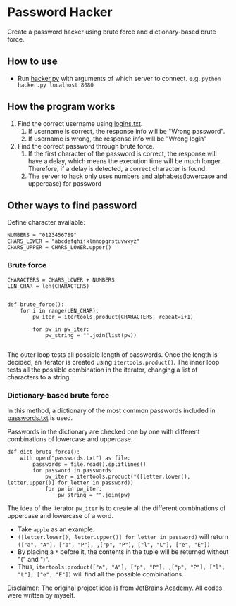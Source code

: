 # Password Hacker
Create a password hacker using brute force and dictionary-based brute force.

## How to use
- Run [hacker.py](https://github.com/qilinz/Password-Hacker/hacker.py) with arguments of which server to connect. e.g. `python hacker.py localhost 8080`

## How the program works
1. Find the correct username using [logins.txt](https://github.com/qilinz/Password-Hacker/logins.txt).
   1. If username is correct, the response info will be "Wrong password".
   2. If username is wrong, the response info will be "Wrong login"
2. Find the correct password through brute force. 
   1. If the first character of the password is correct, the response will have a delay, which means the execution time will be much longer. Therefore, if a delay is detected, a correct character is found.
   2. The server to hack only uses numbers and alphabets(lowercase and uppercase) for password
   
## Other ways to find password
Define character available:
```
NUMBERS = "0123456789"
CHARS_LOWER = "abcdefghijklmnopqrstuvwxyz"
CHARS_UPPER = CHARS_LOWER.upper()
```
### Brute force
``` 
CHARACTERS = CHARS_LOWER + NUMBERS
LEN_CHAR = len(CHARACTERS)


def brute_force():
    for i in range(LEN_CHAR):
        pw_iter = itertools.product(CHARACTERS, repeat=i+1)

        for pw in pw_iter:
            pw_string = "".join(list(pw))
            
```
The outer loop tests all possible length of passwords. Once the length is decided, an iterator is created using `itertools.product()`. The inner loop tests all the possible combination in the iterator, changing a list of characters to a string.
### Dictionary-based brute force
In this method, a dictionary of the most common passwords included in [passwords.txt](https://github.com/qilinz/Password-Hacker/passwords.txt) is used.

Passwords in the dictionary are checked one by one with different combinations of lowercase and uppercase. 
```
def dict_brute_force():
    with open("passwords.txt") as file:
        passwords = file.read().splitlines()
        for password in passwords:
            pw_iter = itertools.product(*([letter.lower(), letter.upper()] for letter in password))
            for pw in pw_iter:
                pw_string = "".join(pw)

```
The idea of the iterator `pw_iter` is to create all the different combinations of uppercase and lowercase of a word.
- Take `apple` as an example. 
- `([letter.lower(), letter.upper()] for letter in password)` will return `(["a", "A"], ["p", "P"], ,["p", "P"], ["l", "L"], ["e", "E"])`
- By placing a `*` before it, the contents in the tuple will be returned without "(" and ")".
- Thus, `itertools.product(["a", "A"], ["p", "P"], ,["p", "P"], ["l", "L"], ["e", "E"])` will find all the possible combinations.

Disclaimer: The original project idea is from [JetBrains Academy](https://hyperskill.org/projects/80?track=2). All codes were written by myself.